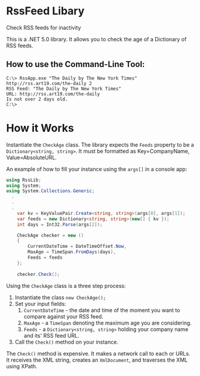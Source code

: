 # RssFeed Libary
Check RSS feeds for inactivity

This is a .NET 5.0 library. It allows you to check the age of a Dictionary of RSS feeds.

## How to use the Command-Line Tool:

~~~~dos
C:\> RssApp.exe "The Daily by The New York Times" http://rss.art19.com/the-daily 2 
RSS Feed: "The Daily by The New York Times"
URL: http://rss.art19.com/the-daily
Is not over 2 days old.
C:\> 
~~~~

# How it Works
Instantiate the `CheckAge` class. The library expects the `Feeds` property to be a `Dictionary<string, string>`. It must be formatted as Key=CompanyName, Value=AbsoluteURL.

An example of how to fill your instance using the `args[]` in a console app:

~~~~C#
using RssLib;
using System;
using System.Collections.Generic;
  .
  .
  .
    var kv = KeyValuePair.Create<string, string>(args[0], args[1]);
    var feeds = new Dictionary<string, string>(new[] { kv });
    int days = Int32.Parse(args[2]);

    CheckAge checker = new ()
    {
        CurrentDateTime = DateTimeOffset.Now,
        MaxAge = TimeSpan.FromDays(days),
        Feeds = feeds
    };
    
    checker.Check();

~~~~

Using the `CheckAge` class is a three step process:
  1. Instantiate the class `new CheckAge();`
  2. Set your input fields:
      1. `CurrentDateTime` - the date and time of the moment you want to compare against your RSS feed.
      2. `MaxAge` - a `TimeSpan` denoting the maximum age you are considering.
      3. `Feeds` - a `Dictionary<string, string>` holding your company name and its' RSS feed URL.
  3. Call the `Check()` method on your instance.

The `Check()` method is expensive. It makes a network call to each or URLs. It receives the XML string, creates an `XmlDocument`, and traverses the XML using XPath.
